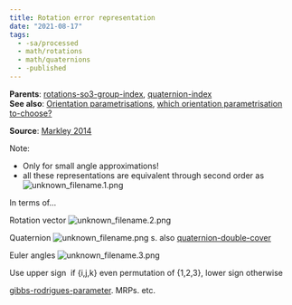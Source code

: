 ```yaml
---
title: Rotation error representation
date: "2021-08-17"
tags:
  - -sa/processed
  - math/rotations
  - math/quaternions
  - -published
---
```


**Parents**: [rotations-so3-group-index](rotations/rotations-so3-group-index.md), [quaternion-index](rotations/quaternion-index.md)  
**See also**: [Orientation parametrisations](orientation-parametrisations.md), [which orientation parametrisation to-choose?](rotations/20.4-which-orientation-parametrisation.md)

**Source**: [Markley 2014](bibliography/markley-2014.md)

Note:

*   Only for small angle approximations!
*   all these representations are equivalent through second order as
    ![unknown_filename.1.png](studienarbeit/_resources/Rotation_error_representation.resources/unknown_filename.1.png)
    

In terms of...

Rotation vector
![unknown_filename.2.png](studienarbeit/_resources/Rotation_error_representation.resources/unknown_filename.2.png)

Quaternion
![unknown_filename.png](studienarbeit/_resources/Rotation_error_representation.resources/unknown_filename.png)
s. also [quaternion-double-cover](rotations/quaternion-double-cover.md)

Euler angles
![unknown_filename.3.png](studienarbeit/_resources/Rotation_error_representation.resources/unknown_filename.3.png)

Use upper sign  if {i,j,k} even permutation of {1,2,3}, lower sign otherwise

[gibbs-rodrigues-parameter](rotations/gibbs-rodrigues-parameter.md). MRPs. etc.

